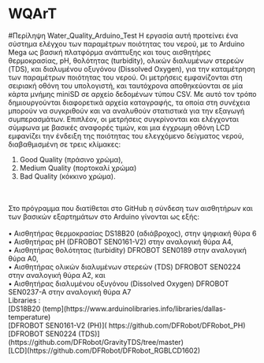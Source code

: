 # WQArT
#Περίληψη Water_Quality_Arduino_Test
Η εργασία αυτή προτείνει ένα σύστημα ελέγχου των παραμέτρων ποιότητας του νερού, με το Arduino Mega ως βασική πλατφόρμα ανάπτυξης και τους αισθητήρες θερμοκρασίας, pH, θολότητας (turbidity), ολικών διαλυμένων στερεών (TDS), και 
διαλυμένου οξυγόνου (Dissolved Oxygen), για την καταμέτρηση των παραμέτρων ποιότητας του νερού.  Οι μετρήσεις εμφανίζονται στη σειριακή οθόνη του υπολογιστή, και ταυτόχρονα αποθηκεύονται σε μία κάρτα μνήμης miniSD σε αρχείο δεδομένων τύπου CSV. Με αυτό τον τρόπο δημιουργούνται διαφορετικά αρχεία καταγραφής, τα οποία στη συνέχεια μπορούν να συγκριθούν και να αναλυθούν στατιστικά για την εξαγωγή συμπερασμάτων. Επιπλέον, oι μετρήσεις συγκρίνονται και ελέγχονται σύμφωνα με βασικές αναφορές τιμών, και μια έγχρωμη οθόνη LCD εμφανίζει την ένδειξη της ποιότητας του ελεγχόμενο δείγματος νερού, διαβαθμισμένη σε τρεις κλίμακες:

1. Good Quality (πράσινο χρώμα),
2. Medium Quality (πορτοκαλί χρώμα) 
3. Bad Quality (κόκκινο χρώμα).
<br/>
<br/>
Στο πρόγραμμα που διατίθεται στο GitHub η σύνδεση των αισθητήρων και των βασικών εξαρτημάτων στο Arduino γίνονται ως εξής:
<br/>
<br/>
•	Αισθητήρας θερμοκρασίας DS18B20 (αδιάβροχος), στην ψηφιακή θύρα 6 <br/>
•	Αισθητήρας pH (DFROBOT SEN0161-V2) στην αναλογική θύρα Α4, <br/>
•	Αισθητήρας θολότητας (turbidity) DFROBOT SEN0189 στην αναλογική θύρα Α0, <br/>
•	Αισθητήρας ολικών διαλυμένων στερεών (TDS) DFROBOT SEN0224 στην αναλογική θύρα Α2, και <br/>
•	Αισθητήρας διαλυμένου οξυγόνου (Dissolved Oxygen) DFROBOT SEN0237-A στην αναλογική θύρα Α7
<br/>
Libraries :<br/>
[DS18B20 (temp](https://www.arduinolibraries.info/libraries/dallas-temperature) <br/>
[DFROBOT SEN0161-V2 (PH)]( https://github.com/DFRobot/DFRobot_PH)<br/>
[DFROBOT SEN0224 (TDS)](https://github.com/DFRobot/GravityTDS/tree/master)<br/>
[LCD](https://github.com/DFRobot/DFRobot_RGBLCD1602)


